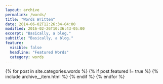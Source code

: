 ```yaml
---
layout: archive
permalink: /words/
title: "Words Written"
date: 2014-06-02T12:26:34-04:00
modified: 2016-02-26T10:36:43-05:00
excerpt: "Basically, a blog."
subtitle: "Basically, a blog."
feature:
  visible: false
  headline: "Featured Words"
  category: words
---
```


{% for post in site.categories.words %}
  {% if post.featured != true %}
  {% include archive__item.html %}
  {% endif %}
{% endfor %}
